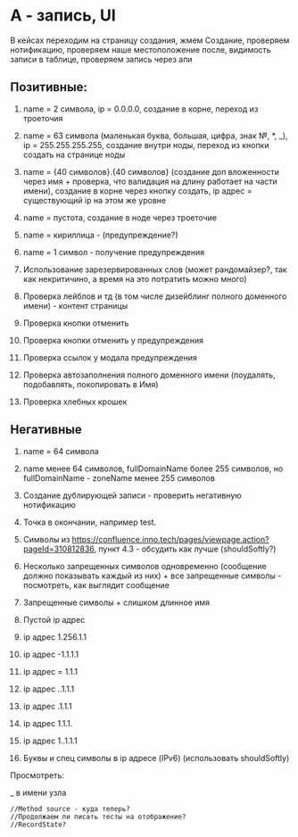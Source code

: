 # А - запись, UI

В кейсах переходим на страницу создания, жмем Создание, проверяем нотификацию, проверяем наше местоположение после, видимость записи в таблице, проверяем запись через апи

## Позитивные:

 1. name = 2 символа, ip = 0.0.0.0, создание в корне, переход из троеточия

 2. name = 63 символа (маленькая буква, большая, цифра, знак №, \*, \_), ip = 255.255.255.255, создание внутри ноды, переход из кнопки создать на странице ноды

 3. name = {40 символов}.{40 символов} (создание доп вложенности через имя + проверка, что валидация на длину работает на части имени), создание в корне через кнопку создать, ip адрес = существующий ip на этом же уровне

 4. name = пустота, создание в ноде через троеточие

 5. name = кириллица - (предупреждение?)

 6. name = 1 символ - получение предупреждения

 7. Использование зарезервированных слов (может рандомайзер?, так как некритичино, а время на это потратить можно много)

 8. Проверка лейблов и тд (в том числе дизейблинг полного доменного имени) - контент страницы

 9. Проверка кнопки отменить

10. Проверка кнопки отменить у предупреждения

11. Проверка ссылок у модала предупреждения

12. Проверка автозаполнения полного доменного имени (поудалять, подобавлять, покопировать в Имя)

13. Проверка хлебных крошек

## Негативные

 1. name = 64 символа

 2. name менее 64 символов, fullDomainName более 255 символов, но fullDomainName - zoneName менее 255 символов

 3. Создание дублирующей записи - проверить негативную нотификацию

 4. Точка в окончании, например test.

 5. Символы из <https://confluence.inno.tech/pages/viewpage.action?pageId=310812836>, пункт 4.3 - обсудить как лучше (shouldSoftly?)

 6. Несколько запрещенных символов одновременно (сообщение должно показывать каждый из них) + все запрещенные символы - посмотреть, как выглядит сообщение

 7. Запрещенные символы + слишком длинное имя

 8. Пустой ip адрес

 9. ip адрес 1.256.1.1

10. ip адрес -1.1.1.1

11. ip адрес = 1.1.1

12. ip адрес ..1.1.1

13. ip адрес .1.1.1

14. ip адрес 1.1.1.

15. ip адрес 1..1.1.1

16. Буквы и спец символы в ip адресе (IPv6) (использовать shouldSoftly)

Просмотреть:

\_ в имени узла

```
//Method source - куда теперь?
//Продолжаем ли писать тесты на отображение?
//RecordState?
```